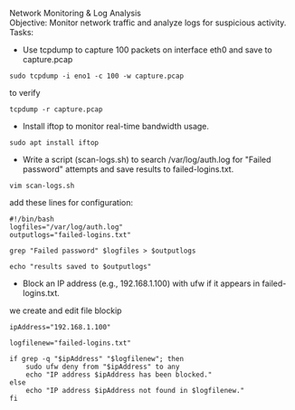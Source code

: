 Network Monitoring & Log Analysis  
Objective: Monitor network traffic and analyze logs for suspicious activity.  
Tasks:

- Use tcpdump to capture 100 packets on interface eth0 and save to capture.pcap

```
sudo tcpdump -i eno1 -c 100 -w capture.pcap
```

to verify
```
tcpdump -r capture.pcap
```



- Install iftop to monitor real-time bandwidth usage.

```
sudo apt install iftop
```



- Write a script (scan-logs.sh) to search /var/log/auth.log for "Failed password" attempts and save results to failed-logins.txt.

```
vim scan-logs.sh
```

add these lines for configuration:
```
#!/bin/bash
logfiles="/var/log/auth.log"
outputlogs="failed-logins.txt"

grep "Failed password" $logfiles > $outputlogs

echo "results saved to $outputlogs"
```




- Block an IP address (e.g., 192.168.1.100) with ufw if it appears in failed-logins.txt.


we create and edit file blockip
```
ipAddress="192.168.1.100"

logfilenew="failed-logins.txt"

if grep -q "$ipAddress" "$logfilenew"; then
    sudo ufw deny from "$ipAddress" to any
    echo "IP address $ipAddress has been blocked."
else
    echo "IP address $ipAddress not found in $logfilenew."
fi
```

